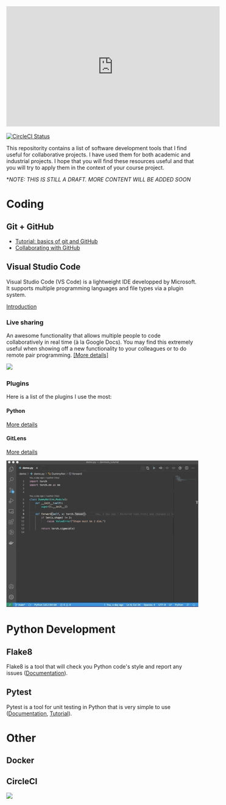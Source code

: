 <div class="iframe-container">
  <iframe width="560" height="315" src="https://www.youtube.com/embed/XnHjatTco_0" frameborder="0" allow="accelerometer; autoplay; clipboard-write; encrypted-media; gyroscope; picture-in-picture" allowfullscreen></iframe>
</div>

[![CircleCI Status](https://circleci.com/gh/aldro61/devtools_tutorial.svg?style=shield)](https://circleci.com/gh/aldro61/devtools_tutorial)

This repositority contains a list of software development tools that I find useful for collaborative projects. I have used them for both academic and industrial projects. I hope that you will find these resources useful and that you will try to apply them in the context of your course project.

**NOTE: THIS IS STILL A DRAFT. MORE CONTENT WILL BE ADDED SOON*

# Coding

## Git + GitHub

* [Tutorial: basics of git and GitHub](https://product.hubspot.com/blog/git-and-github-tutorial-for-beginners)
* [Collaborating with GitHub](https://guides.github.com/introduction/flow/)

## Visual Studio Code

Visual Studio Code (VS Code) is a lightweight IDE developped by Microsoft. It supports multiple programming languages and file types via a plugin system.

[Introduction](https://code.visualstudio.com/docs/introvideos/basics)

### Live sharing

An awesome functionality that allows multiple people to code collaboratively in real time (à la Google Docs). You may find this extremely useful when showing off a new functionality to your colleagues or to do remote pair programming. [[More details]](https://visualstudio.microsoft.com/services/live-share/)

<a href="https://visualstudio.microsoft.com/services/live-share/" target="_blank"><img src="https://visualstudio.microsoft.com/wp-content/uploads/2018/11/v2-Edit-Comp_FINAL-optimized840.gif" width=650 /></a>

### Plugins

Here is a list of the plugins I use the most:

#### Python

[More details](https://marketplace.visualstudio.com/items?itemName=ms-python.python)


#### GitLens

[More details](https://marketplace.visualstudio.com/items?itemName=eamodio.gitlens)

<a href="https://marketplace.visualstudio.com/items?itemName=eamodio.gitlens" target="_blank"><img src="gifs/gitlens.gif" width=650 /></a>



# Python Development

## Flake8

Flake8 is a tool that will check you Python code's style and report any issues ([Documentation](https://flake8.pycqa.org/en/latest/index.html#quickstart)).

## Pytest

Pytest is a tool for unit testing in Python that is very simple to use ([Documentation](https://docs.pytest.org/en/stable/contents.html), [Tutorial](https://realpython.com/pytest-python-testing/)).

# Other

## Docker

## CircleCI

<img src="gifs/test_low.gif" width="650" />


<style>
  .iframe-container {
		text-align:center;
  		width:100%;
  }
</style>

